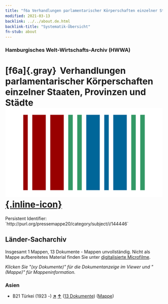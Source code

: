 ```yaml
---
title: "f6a Verhandlungen parlamentarischer Körperschaften einzelner Staaten, Provinzen und Städte"
modified: 2021-03-13
backlink: ../../about.de.html
backlink-title: "Systematik-Übersicht"
fn-stub: about
---
```


### Hamburgisches Welt-Wirtschafts-Archiv (HWWA)

# [f6a]{.gray}&#8201; Verhandlungen parlamentarischer Körperschaften einzelner Staaten, Provinzen und Städte &#160; [![Wikidata](/images/Wikidata-logo.svg "Wikidata"){.inline-icon}](http://www.wikidata.org/entity/Q99427871)

<div class="hint">Persistent Identifier: `http://purl.org/pressemappe20/category/subject/i/144446`</div>







## Länder-Sacharchiv




Insgesamt 1 Mappen, 13 Dokumente - Mappen unvollständig.
Nicht als Mappe aufbereitetes Material finden Sie unter [digitalisierte Microfilme](/film/h1_sh.de.html).

_Klicken Sie "(xy Dokumente)" für die Dokumentanzeige im Viewer und "(Mappe)" für Mappeninformation._




### Asien

- B21 Türkei (1923 -) [**&nearr;**](../../../geo/i/141111/about.de.html "Türkei (1923 -) (alle Mappen)") [**&uarr;**](../../../geo/about.de.html#B21 "Ländersystematik") (<a href="https://pm20.zbw.eu/iiifview/folder/sh/141111,144446" title="über: Türkei (1923 -) : Verhandlungen parlamentarischer Körperschaften einzelner Staaten, Provinzen und Städte" target="_blank">13 Dokumente</a>) ([Mappe](../../../../folder/sh/1411xx/141111/1444xx/144446/about.de.html))








